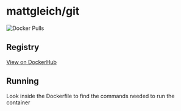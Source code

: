 # mattgleich/git

![Docker Pulls](https://img.shields.io/docker/pulls/mattgleich/git)



## Registry

[View on DockerHub](https://hub.docker.com/r/mattgleich/git)

## Running

Look inside the Dockerfile to find the commands needed to run the container
